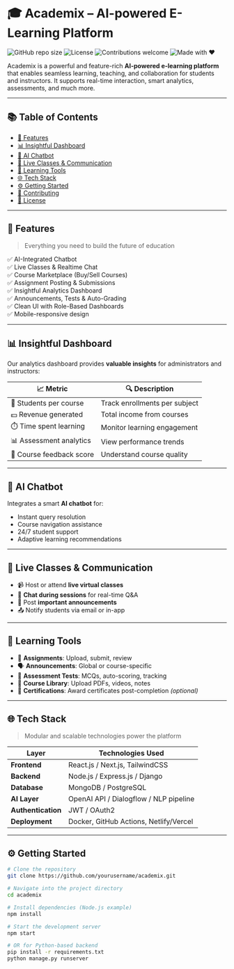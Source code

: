 # 🎓 Academix – AI-powered E-Learning Platform

![GitHub repo size](https://img.shields.io/github/repo-size/yourusername/academix)
![License](https://img.shields.io/github/license/yourusername/academix)
![Contributions welcome](https://img.shields.io/badge/contributions-welcome-brightgreen.svg)
![Made with ❤️](https://img.shields.io/badge/made%20with-%E2%9D%A4-red)

Academix is a powerful and feature-rich **AI-powered e-learning platform** that enables seamless learning, teaching, and collaboration for students and instructors. It supports real-time interaction, smart analytics, assessments, and much more.

---

## 📚 Table of Contents

- [🚀 Features](#-features)
- [📊 Insightful Dashboard](#-insightful-dashboard)
- [🧠 AI Chatbot](#-ai-chatbot)
- [💬 Live Classes & Communication](#-live-classes--communication)
- [🧰 Learning Tools](#-learning-tools)
- [🌐 Tech Stack](#-tech-stack)
- [⚙️ Getting Started](#️-getting-started)
- [🤝 Contributing](#-contributing)
- [📄 License](#-license)

---

## 🚀 Features

> Everything you need to build the future of education

✅ AI-Integrated Chatbot  
✅ Live Classes & Realtime Chat  
✅ Course Marketplace (Buy/Sell Courses)  
✅ Assignment Posting & Submissions  
✅ Insightful Analytics Dashboard  
✅ Announcements, Tests & Auto-Grading  
✅ Clean UI with Role-Based Dashboards  
✅ Mobile-responsive design

---

## 📊 Insightful Dashboard

Our analytics dashboard provides **valuable insights** for administrators and instructors:

| 📈 Metric                | 🔍 Description                |
| ------------------------ | ----------------------------- |
| 👥 Students per course   | Track enrollments per subject |
| 💵 Revenue generated     | Total income from courses     |
| ⏱️ Time spent learning   | Monitor learning engagement   |
| 📊 Assessment analytics  | View performance trends       |
| 🌟 Course feedback score | Understand course quality     |

---

## 🧠 AI Chatbot

Integrates a smart **AI chatbot** for:

- Instant query resolution
- Course navigation assistance
- 24/7 student support
- Adaptive learning recommendations

---

## 💬 Live Classes & Communication

- 📹 Host or attend **live virtual classes**
- 💬 **Chat during sessions** for real-time Q&A
- 🔔 Post **important announcements**
- 📤 Notify students via email or in-app

---

## 🧰 Learning Tools

- 📝 **Assignments**: Upload, submit, review
- 🗣️ **Announcements**: Global or course-specific
- 🧠 **Assessment Tests**: MCQs, auto-scoring, tracking
- 📂 **Course Library**: Upload PDFs, videos, notes
- 🧾 **Certifications**: Award certificates post-completion _(optional)_

---

## 🌐 Tech Stack

> Modular and scalable technologies power the platform

| Layer              | Technologies Used                      |
| ------------------ | -------------------------------------- |
| **Frontend**       | React.js / Next.js, TailwindCSS        |
| **Backend**        | Node.js / Express.js / Django          |
| **Database**       | MongoDB / PostgreSQL                   |
| **AI Layer**       | OpenAI API / Dialogflow / NLP pipeline |
| **Authentication** | JWT / OAuth2                           |
| **Deployment**     | Docker, GitHub Actions, Netlify/Vercel |

---

## ⚙️ Getting Started

```bash
# Clone the repository
git clone https://github.com/yourusername/academix.git

# Navigate into the project directory
cd academix

# Install dependencies (Node.js example)
npm install

# Start the development server
npm start

# OR for Python-based backend
pip install -r requirements.txt
python manage.py runserver
```
